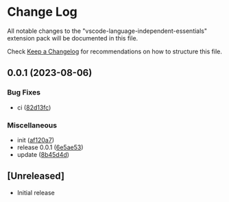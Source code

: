 # Change Log

All notable changes to the "vscode-language-independent-essentials" extension pack will be documented in this file.

Check [Keep a Changelog](http://keepachangelog.com/) for recommendations on how to structure this file.

## 0.0.1 (2023-08-06)


### Bug Fixes

* ci ([82d13fc](https://github.com/james-curtis/vscode-language-essentials/commit/82d13fc288553f5bd06b19bb549670e34f9214a3))


### Miscellaneous

* init ([af120a7](https://github.com/james-curtis/vscode-language-essentials/commit/af120a7654231d8c23f9eb6898b79ab57e70f450))
* release 0.0.1 ([6e5ae53](https://github.com/james-curtis/vscode-language-essentials/commit/6e5ae534ccdd4e01fba208077dc2d8b91ba78c9d))
* update ([8b45d4d](https://github.com/james-curtis/vscode-language-essentials/commit/8b45d4d023576174a8498fbae1fe4112fafc7ca1))

## [Unreleased]

- Initial release
